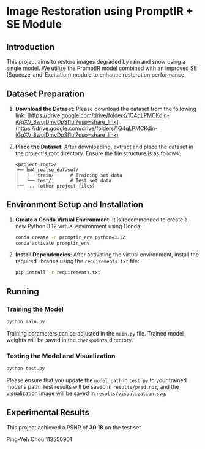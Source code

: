 # Image Restoration using PromptIR + SE Module

## Introduction

This project aims to restore images degraded by rain and snow using a single model. We utilize the PromptIR model combined with an improved SE (Squeeze-and-Excitation) module to enhance restoration performance.

## Dataset Preparation

1.  **Download the Dataset**:
    Please download the dataset from the following link:
    [https://drive.google.com/drive/folders/1Q4qLPMCKdjn-iGgXV_8wujDmvDpSI1ul?usp=share_link](https://drive.google.com/drive/folders/1Q4qLPMCKdjn-iGgXV_8wujDmvDpSI1ul?usp=share_link)

2.  **Place the Dataset**:
    After downloading, extract and place the dataset in the project's root directory. Ensure the file structure is as follows:

    ```
    <project_root>/
    ├── hw4_realse_dataset/
    │   ├── train/      # Training set data
    │   └── test/       # Test set data
    ├── ... (other project files)
    ```

## Environment Setup and Installation

1.  **Create a Conda Virtual Environment**:
    It is recommended to create a new Python 3.12 virtual environment using Conda:
    ```bash
    conda create -n promptir_env python=3.12
    conda activate promptir_env
    ```

2.  **Install Dependencies**:
    After activating the virtual environment, install the required libraries using the `requirements.txt` file:
    ```bash
    pip install -r requirements.txt
    ```

## Running

### Training the Model
```bash
python main.py
```
Training parameters can be adjusted in the `main.py` file. Trained model weights will be saved in the `checkpoints` directory.

### Testing the Model and Visualization
```bash
python test.py
```
Please ensure that you update the `model_path` in `test.py` to your trained model's path. Test results will be saved in `results/pred.npz`, and the visualization image will be saved in `results/visualization.svg`.

## Experimental Results

This project achieved a PSNR of **30.18** on the test set.


Ping-Yeh Chou 113550901
